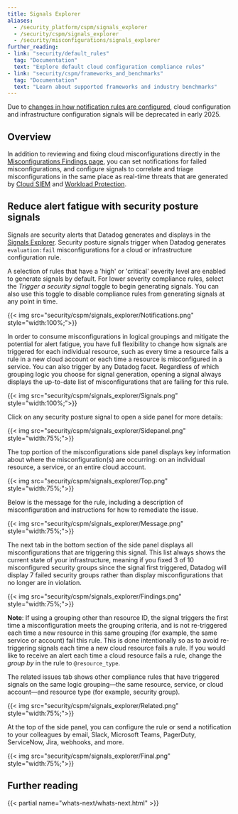 ```yaml
---
title: Signals Explorer
aliases:
  - /security_platform/cspm/signals_explorer
  - /security/cspm/signals_explorer
  - /security/misconfigurations/signals_explorer
further_reading:
- link: "security/default_rules"
  tag: "Documentation"
  text: "Explore default cloud configuration compliance rules"
- link: "security/cspm/frameworks_and_benchmarks"
  tag: "Documentation"
  text: "Learn about supported frameworks and industry benchmarks"
---
```


<div class="alert alert-warning">Due to <a href="/security/upcoming_changes_notification_rules">changes in how notification rules are configured</a>, cloud configuration and infrastructure configuration signals will be deprecated in early 2025.</div>

## Overview

In addition to reviewing and fixing cloud misconfigurations directly in the [Misconfigurations Findings page][1], you can set notifications for failed misconfigurations, and configure signals to correlate and triage misconfigurations in the same place as real-time threats that are generated by [Cloud SIEM][2] and [Workload Protection][3].

## Reduce alert fatigue with security posture signals

Signals are security alerts that Datadog generates and displays in the [Signals Explorer][4]. Security posture signals trigger when Datadog generates `evaluation:fail` misconfigurations for a cloud or infrastructure configuration rule.

A selection of rules that have a 'high' or 'critical' severity level are enabled to generate signals by default. For lower severity compliance rules, select the *Trigger a security signal* toggle to begin generating signals. You can also use this toggle to disable compliance rules from generating signals at any point in time.

{{< img src="security/cspm/signals_explorer/Notifications.png" style="width:100%;">}}

In order to consume misconfigurations in logical groupings and mitigate the potential for alert fatigue, you have full flexibility to change how signals are triggered for each individual resource, such as every time a resource fails a rule in a new cloud account or each time a resource is misconfigured in a service. You can also trigger by any Datadog facet. Regardless of which grouping logic you choose for signal generation, opening a signal always displays the up-to-date list of misconfigurations that are failing for this rule.

{{< img src="security/cspm/signals_explorer/Signals.png" style="width:100%;">}}

Click on any security posture signal to open a side panel for more details:

{{< img src="security/cspm/signals_explorer/Sidepanel.png" style="width:75%;">}}

The top portion of the misconfigurations side panel displays key information about where the misconfiguration(s) are occurring: on an individual resource, a service, or an entire cloud account.

{{< img src="security/cspm/signals_explorer/Top.png" style="width:75%;">}}

Below is the message for the rule, including a description of misconfiguration and instructions for how to remediate the issue.

{{< img src="security/cspm/signals_explorer/Message.png" style="width:75%;">}}

The next tab in the bottom section of the side panel displays all misconfigurations that are triggering this signal. This list always shows the current state of your infrastructure, meaning if you fixed 3 of 10 misconfigured security groups since the signal first triggered, Datadog will display 7 failed security groups rather than display misconfigurations that no longer are in violation.

{{< img src="security/cspm/signals_explorer/Findings.png" style="width:75%;">}}

**Note**: If using a grouping other than resource ID, the signal triggers the first time a misconfiguration meets the grouping criteria, and is not re-triggered each time a new resource in this same grouping (for example, the same service or account) fail this rule. This is done intentionally so as to avoid re-triggering signals each time a new cloud resource fails a rule. If you would like to receive an alert each time a cloud resource fails a rule, change the *group by* in the rule to `@resource_type`.

The related issues tab shows other compliance rules that have triggered signals on the same logic grouping—the same resource, service, or cloud account—and resource type (for example, security group).

{{< img src="security/cspm/signals_explorer/Related.png" style="width:75%;">}}

At the top of the side panel, you can configure the rule or send a notification to your colleagues by email, Slack, Microsoft Teams, PagerDuty, ServiceNow, Jira, webhooks, and more.

{{< img src="security/cspm/signals_explorer/Final.png" style="width:75%;">}}

## Further reading

{{< partial name="whats-next/whats-next.html" >}}

[1]: /security/cloud_security_management/misconfigurations/findings/
[2]: /security/cloud_siem/
[3]: /security/threats/
[4]: https://app.datadoghq.com/security